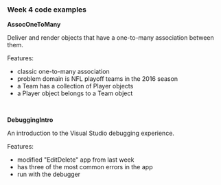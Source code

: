 ### Week 4 code examples

**AssocOneToMany**

Deliver and render objects that have a one-to-many association between them.  

Features:
- classic one-to-many association
- problem domain is NFL playoff teams in the 2016 season
- a Team has a collection of Player objects
- a Player object belongs to a Team object  
<br>

**DebuggingIntro**

An introduction to the Visual Studio debugging experience.  

Features:
- modified "EditDelete" app from last week
- has three of the most common errors in the app
- run with the debugger  
